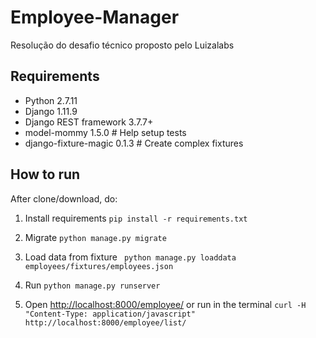 # Employee-Manager
Resolução do desafio técnico proposto pelo Luizalabs

## Requirements
- Python 2.7.11
- Django 1.11.9
- Django REST framework 3.7.7+
- model-mommy 1.5.0 # Help setup tests
- django-fixture-magic 0.1.3 # Create complex fixtures

## How to run
After clone/download, do:

1. Install requirements ``` pip install -r requirements.txt ```

2. Migrate ``` python manage.py migrate ```

3. Load data from fixture ``` python manage.py loaddata employees/fixtures/employees.json```

3. Run ``` python manage.py runserver ```

4. Open <a href='http://localhost:8000/employee/'>http://localhost:8000/employee/</a> or run in the terminal ```curl -H "Content-Type: application/javascript" http://localhost:8000/employee/list/ ```
